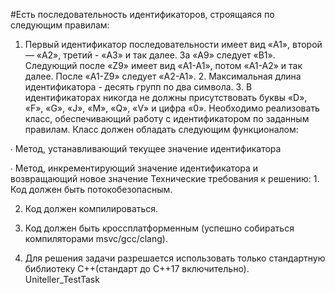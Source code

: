 #Есть последовательность идентификаторов, строящаяся по следующим правилам:

1. Первый идентификатор последовательности имеет вид «A1», второй — «A2», третий - «A3» и так далее. За «A9» следует «B1». Следующий после «Z9» имеет вид «A1-A1», потом «A1-A2» и так далее. После «A1-Z9» следует «A2-A1». 2. Максимальная длина идентификатора - десять групп по два символа. 3. В идентификаторах никогда не должны присутствовать буквы «D», «F», «G», «J», «M», «Q», «V» и цифра «0». Необходимо реализовать класс, обеспечивающий работу с идентификатором по заданным правилам. Класс должен обладать следующим функционалом:

∙ Метод, устанавливающий текущее значение идентификатора

∙ Метод, инкрементирующий значение идентификатора и возвращающий новое значение Технические требования к решению: 1. Код должен быть потокобезопасным.

2. Код должен компилироваться.

3. Код должен быть кроссплатформенным (успешно собираться компиляторами msvc/gcc/clang).

4. Для решения задачи разрешается использовать только стандартную библиотеку С++(стандарт до C++17 включительно). Uniteller_TestTask
